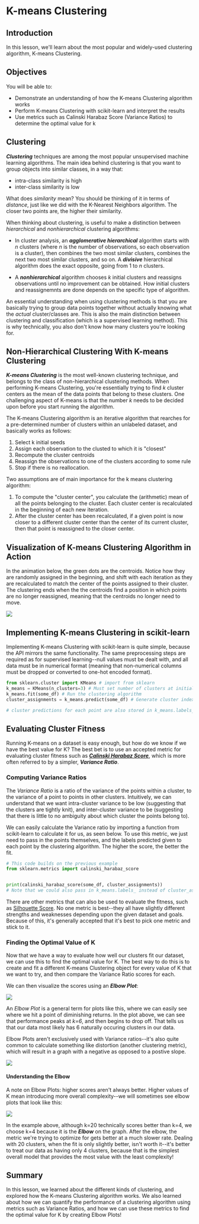 
# K-means Clustering

## Introduction

In this lesson, we'll learn about the most popular and widely-used clustering algorithm, K-means Clustering. 

## Objectives

You will be able to:

* Demonstrate an understanding of how the K-means Clustering algorithm works
* Perform K-means Clustering with scikit-learn and interpret the results
* Use metrics such as Calinski Harabaz Score (Variance Ratios) to determine the optimal value for k


## Clustering

**_Clustering_** techniques are among the most popular unsupervised machine learning algorithms. The main idea behind clustering is that you want to group objects into similar classes, in a way that:

* intra-class similarity is high
* inter-class similarity is low

What does _similarity_ mean? You should be thinking of it in terms of _distance_, just like we did with the K-Nearest Neighbors algorithm. The closer two points are, the higher their similarity.

When thinking about clustering, is useful to make a distinction between _hierarchical_ and _nonhierarchical_ clustering algorithms:

* In cluster analysis, an **_agglomerative hierarchical_** algorithm starts with _n_ clusters (where _n_ is the number of observations, so each observation is a cluster), then combines the two most similar clusters, combines the next two most similar clusters, and so on. A **_divisive_** hierarchical algorithm does the exact opposite, going from 1 to _n_ clusters.

* A **_nonhierarchical_** algorithm chooses _k_ initial clusters and reassigns observations until no improvement can be obtained. How initial clusters and reassignemnts are done depends on the specific type of algorithm.

An essential understanding when using clustering methods is that you are basically trying to group data points together without actually knowing what the _actual_ cluster/classes are. This is also the main distinction between clustering and classification (which is a supervised learning method). This is why technically, you also don't know how many clusters you're looking for.

## Non-Hierarchical Clustering With K-means Clustering

**_K-means Clustering_** is the most well-known clustering technique, and belongs to the class of non-hierarchical clustering methods. When performing K-means Clustering, you're essentially trying to find $k$ cluster centers as the mean of the data points that belong to these clusters. One challenging aspect of K-means is that the number _k_ needs to be decided upon before you start running the algorithm.

The K-means Clustering algorithm is an iterative algorithm that rearches for a pre-determined number of clusters within an unlabeled dataset, and basically works as follows:

1. Select k initial seeds
2. Assign each observation to the clusted to which it is "closest"
3. Recompute the cluster centroids
4. Reassign the observations to one of the clusters according to some rule
5. Stop if there is no reallocation.

Two assumptions are of main importance for the k means clustering algorithm:

1. To compute the "cluster center", you calculate the (arithmetic) mean of all the points belonging to the cluster.  Each cluster center is recalculated in the beginning of each new iteration.  
2. After the cluster center has been recalculated, if a given point is now closer to a different cluster center than the center of its current cluster, then that point is reassigned to the closer center. 


## Visualization of K-means Clustering Algorithm in Action

In the animation below, the green dots are the centroids. Notice how they are randomly assigned in the beginning, and shift with each iteration as they are recalculated to match the center of the points assigned to their cluster. The clustering ends when the the centroids find a position in which points are no longer reassigned, meaning that the centroids no longer need to move. 


<img src='good-centroid-start.gif'>

## Implementing K-means Clustering in scikit-learn

Implementing K-means Clustering with scikit-learn is quite simple, because the API mirrors the same functionality. The same preprocessing steps are required as for supervised learning--null values must be dealt with, and all data must be in numerical format (meaning that non-numerical columns must be dropped or converted to one-hot encoded format). 

```python
from sklearn.cluster import KMeans # import from sklearn
k_means = KMeans(n_clusters=3) # Must set number of clusters at initialization time!
k_means.fit(some_df) # Run the clustering algorithm
cluster_assignments = k_means.predict(some_df) # Generate cluster index values for each row in df

# cluster predictions for each point are also stored in k_means.labels_ attribute
```

## Evaluating Cluster Fitness

Running K-means on a dataset is easy enough, but how do we know if we have the best value for K?  The best bet is to use an accepted metric for evaluating cluster fitness such as [**_Calinski Harabaz Score_**](https://scikit-learn.org/stable/modules/generated/sklearn.metrics.calinski_harabaz_score.html), which is more often referred to by a simpler, **_Variance Ratio_**.

### Computing Variance Ratios

The _Variance Ratio_ is a ratio of the variance of the points within a cluster, to the variance of a point to points in other clusters. Intuitively, we can understand that we want intra-cluster variance to be low (suggesting that the clusters are tightly knit), and inter-cluster variance to be (suggesting that there is little to no ambiguity about which cluster the points belong to). 

We can easily calculate the Variance ratio by importing a function from scikit-learn to calculate it for us, as seen below. To use this metric, we just need to pass in the points themselves, and the labels predicted given to each point by the clustering algorithm. The higher the score, the better the fit.

```python  
# This code builds on the previous example
from sklearn.metrics import calinski_harabaz_score


print(calinski_harabaz_score(some_df, cluster_assignments))
# Note that we could also pass in k_means.labels_ instead of cluster_assignments, as they are the same thing
```
There are other metrics that can also be used to evaluate the fitness, such as [Silhouette Score](https://scikit-learn.org/stable/modules/generated/sklearn.metrics.silhouette_score.html#sklearn.metrics.silhouette_score). No one metric is best--they all have slightly different strengths and weaknesses depending upon the given dataset and goals. Because of this, it's generally accepted that it's best to pick one metric and stick to it. 

### Finding the Optimal Value of K

Now that we have a way to evaluate how well our clusters fit our dataset, we can use this to find the optimal value for K. The best way to do this is to create and fit a different K-means Clustering object for every value of K that we want to try, and then compare the Variance Ratio scores for each. 

We can then visualize the scores using an **_Elbow Plot_**:

<img src='elbow-method.png'>

An _Elbow Plot_ is a general term for plots like this, where we can easily see where we hit a point of diminishing returns. In the plot above, we can see that performance peaks at _k=6_, and then begins to drop off. That tells us that our data most likely has 6 naturally occuring clusters in our data. 

Elbow Plots aren't exclusively used with Variance ratios--it's also quite common to calculate something like distortion (another clustering metric), which will result in a graph with a negative as opposed to a postive slope. 

<img src='elbow_2.png'>

#### Understanding the Elbow

A note on Elbow Plots: higher scores aren't always better. Higher values of K mean introducing more overall complexity--we will sometimes see elbow plots that look like this:



<img src='dim_returns.png'>

In the example above, although k=20 technically scores better than k=4, we choose k=4 because it is the **_Elbow_** on the graph. After the elbow, the metric we're trying to optimize for gets better at a much slower rate. Dealing with 20 clusters, when the fit is only slightly better, isn't worth it--it's better to treat our data as having only 4 clusters, because that is the simplest overall model that provides the most value with the least complexity!


##  Summary

In this lesson, we learned about the different kinds of clustering, and explored how the K-means Clustering algorithm works. We also learned about how we can quantify the performance of a clustering algorithm using metrics such as Variance Ratios, and how we can use these metrics to find the optimal value for K by creating Elbow Plots!
